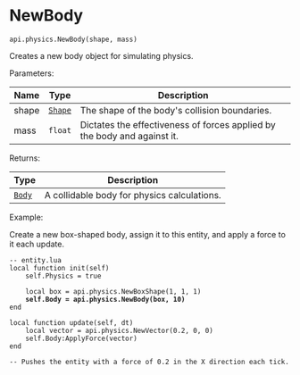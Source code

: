 # NewBody



`api.physics.NewBody(shape, mass)`

Creates a new body object for simulating physics.



Parameters:

| Name  | Type                            | Description                                                              |
| ----- | ------------------------------- | ------------------------------------------------------------------------ |
| shape | [`Shape`](body/fields/shape.md) | The shape of the body's collision boundaries.                            |
| mass  | `float`                         | Dictates the effectiveness of forces applied by the body and against it. |

Returns:

| Type            | Description                                 |
| --------------- | ------------------------------------------- |
| [`Body`](body/) | A collidable body for physics calculations. |



Example:

Create a new box-shaped body, assign it to this entity, and apply a force to it each update.

<pre class="language-lua"><code class="lang-lua">-- entity.lua
local function init(self)
    self.Physics = true
    
    local box = api.physics.NewBoxShape(1, 1, 1) 
<strong>    self.Body = api.physics.NewBody(box, 10)
</strong>end

local function update(self, dt)
    local vector = api.physics.NewVector(0.2, 0, 0)
    self.Body:ApplyForce(vector)
end

-- Pushes the entity with a force of 0.2 in the X direction each tick.
</code></pre>

